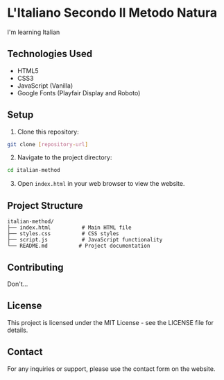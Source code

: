 # L'Italiano Secondo Il Metodo Natura

I'm learning Italian

## Technologies Used

- HTML5
- CSS3
- JavaScript (Vanilla)
- Google Fonts (Playfair Display and Roboto)

## Setup

1. Clone this repository:
```bash
git clone [repository-url]
```

2. Navigate to the project directory:
```bash
cd italian-method
```

3. Open `index.html` in your web browser to view the website.

## Project Structure

```
italian-method/
├── index.html          # Main HTML file
├── styles.css          # CSS styles
├── script.js           # JavaScript functionality
└── README.md          # Project documentation
```

## Contributing

Don't...

## License

This project is licensed under the MIT License - see the LICENSE file for details.

## Contact

For any inquiries or support, please use the contact form on the website.